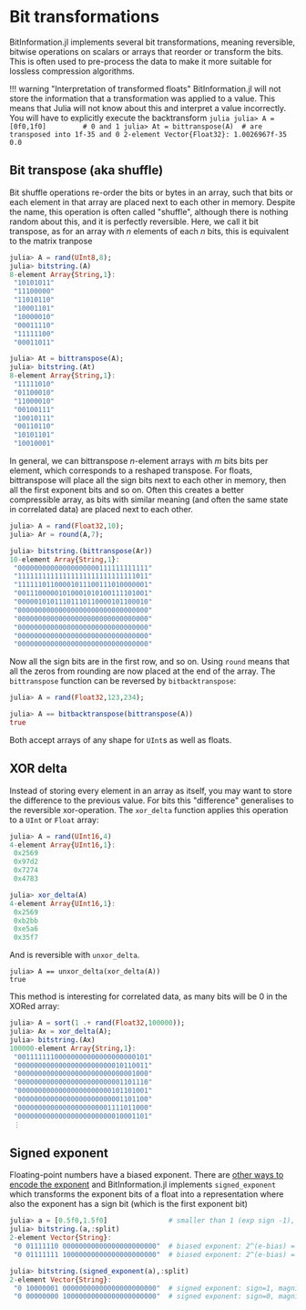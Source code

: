# Bit transformations

BitInformation.jl implements several bit transformations, meaning reversible, bitwise operations on scalars
or arrays that reorder or transform the bits. This is often used to pre-process the data to make it more suitable
for lossless compression algorithms.

!!! warning "Interpretation of transformed floats"
    BitInformation.jl will not store the information that a transformation was applied to a value. This means
    that Julia will not know about this and interpret a value incorrectly. You will have to explicitly execute
    the backtransform 
    ```julia
    julia> A = [0f0,1f0]         # 0 and 1
    julia> At = bittranspose(A)  # are transposed into 1f-35 and 0
    2-element Vector{Float32}:
    1.0026967f-35
    0.0
    ```

## Bit transpose (aka shuffle)

Bit shuffle operations re-order the bits or bytes in an array, such that bits or each element
in that array are placed next to each other in memory. Despite the name, this operation is
often called "shuffle", although there is nothing random about this, and it is perfectly reversible.
Here, we call it bit transpose, as for an array with $n$ elements of each $n$ bits, this is
equivalent to the matrix tranpose
```julia
julia> A = rand(UInt8,8);
julia> bitstring.(A)
8-element Array{String,1}:
 "10101011"
 "11100000"
 "11010110"
 "10001101"
 "10000010"
 "00011110"
 "11111100"
 "00011011"

julia> At = bittranspose(A);
julia> bitstring.(At)
8-element Array{String,1}:
 "11111010"
 "01100010"
 "11000010"
 "00100111"
 "10010111"
 "00110110"
 "10101101"
 "10010001"
```
In general, we can bittranspose $n$-element arrays with $m$ bits bits per element, which corresponds
to a reshaped transpose. For floats, bittranspose will place all the sign bits next to each
other in memory, then all the first exponent bits and so on. Often this creates a better
compressible array, as bits with similar meaning (and often the same state in correlated data)
are placed next to each other.
```julia
julia> A = rand(Float32,10);
julia> Ar = round(A,7);

julia> bitstring.(bittranspose(Ar))
10-element Array{String,1}:
 "00000000000000000000111111111111"
 "11111111111111111111111111111011"
 "11111101100001011100111010000001"
 "00111000001010001010100111101001"
 "00000101011101110110000101100010"
 "00000000000000000000000000000000"
 "00000000000000000000000000000000"
 "00000000000000000000000000000000"
 "00000000000000000000000000000000"
 "00000000000000000000000000000000"
```
Now all the sign bits are in the first row, and so on. Using `round` means that all the zeros
from rounding are now placed at the end of the array. The `bittranspose` function can be
reversed by `bitbacktranspose`:
```julia
julia> A = rand(Float32,123,234);

julia> A == bitbacktranspose(bittranspose(A))
true
```
Both accept arrays of any shape for `UInt`s as well as floats.

## XOR delta

Instead of storing every element in an array as itself, you may want to store the difference to the
previous value. For bits this "difference" generalises to the reversible xor-operation. The `xor_delta`
function applies this operation to a `UInt` or `Float` array:
```julia
julia> A = rand(UInt16,4)
4-element Array{UInt16,1}:
 0x2569
 0x97d2
 0x7274
 0x4783

julia> xor_delta(A)
4-element Array{UInt16,1}:
 0x2569
 0xb2bb
 0xe5a6
 0x35f7
```
And is reversible with `unxor_delta`.
```
julia> A == unxor_delta(xor_delta(A))
true
```
This method is interesting for correlated data, as many bits will be 0 in the XORed array:
```julia
julia> A = sort(1 .+ rand(Float32,100000));
julia> Ax = xor_delta(A);
julia> bitstring.(Ax)
100000-element Array{String,1}:
 "00111111100000000000000000000101"
 "00000000000000000000000010110011"
 "00000000000000000000000000001000"
 "00000000000000000000000001101110"
 "00000000000000000000000101101001"
 "00000000000000000000000001101100"
 "00000000000000000000001111011000"
 "00000000000000000000000010001101"
 ⋮
```

## Signed exponent

Floating-point numbers have a biased exponent. There are 
[other ways to encode the exponent](https://en.wikipedia.org/wiki/Signed_number_representations#Comparison_table)
and BitInformation.jl implements `signed_exponent` which transforms the exponent bits of a float into a 
representation where also the exponent has a sign bit (which is the first exponent bit)

```julia
julia> a = [0.5f0,1.5f0]               # smaller than 1 (exp sign -1), larger than 1 (exp sign +1)
julia> bitstring.(a,:split)
2-element Vector{String}:
 "0 01111110 00000000000000000000000"  # biased exponent: 2^(e-bias) = 2^-1 here
 "0 01111111 10000000000000000000000"  # biased exponent: 2^(e-bias) = 2^0 here

julia> bitstring.(signed_exponent(a),:split)
2-element Vector{String}:
 "0 10000001 00000000000000000000000"  # signed exponent: sign=1, magnitude=1, i.e. 2^-1
 "0 00000000 10000000000000000000000"  # signed exponent: sign=0, magnitude=0, i.e. 2^0
```

